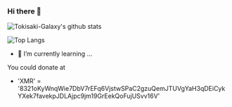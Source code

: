 ### Hi there 👋
![Tokisaki-Galaxy's github stats](https://github-readme-stats.tokisaki.top/api?username=tokisaki-galaxy&bg_color=30,e96443,904e95&title_color=fff&show_icons=true&theme=radical&count_private=true)

![Top Langs](https://github-readme-stats.tokisaki.top/api/top-langs/?username=tokisaki-galaxy&layout=compact&hide=html,javascript,CSS,VBScript)

- 🌱 I’m currently learning ...

You could donate at
 - 'XMR' = '8321oKyWnqWie7DbV7rEFq6VjstwSPaC2gzuQemJTUVgYaH3qDEiCykYXek7favekpJDLAjpc9jm19GrEekQoFujUSvv16V'
<!--![Tokisaki-Galaxy's Top Langs](https://github-readme-stats.vercel.app/api/top-langs/?username=tokisaki-galaxy&layout=compact&theme=radical)-->
<!--
**Tokisaki-Galaxy/Tokisaki-Galaxy** is a ✨ _special_ ✨ repository because its `README.md` (this file) appears on your GitHub profile.

Here are some ideas to get you started:

- 🔭 I’m currently working on ...
- 🌱 I’m currently learning ...
- 👯 I’m looking to collaborate on ...
- 🤔 I’m looking for help with ...
- 💬 Ask me about ...
- 📫 How to reach me: ...
- 😄 Pronouns: ...
- ⚡ Fun fact: ...
-->
